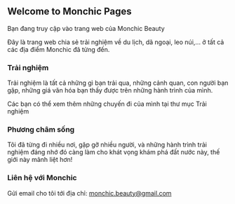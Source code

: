 ## Welcome to Monchic Pages

Bạn đang truy cập vào trang web của Monchic Beauty

Đây là trang web chia sẻ trải nghiệm về du lịch, dã ngoại, leo núi,... ở tất cả các địa điểm Monchic đã từng đến.

### Trải nghiệm

Trải nghiệm là tất cả những gì bạn trải qua, những cảnh quan, con người bạn gặp, những giá văn hóa bạn thấy được trên những hành trình của mình.

Các bạn có thể xem thêm những chuyến đi của mình tại thư mục Trải nghiệm

### Phương châm sống

Tôi đã từng đi nhiều nơi, gặp gỡ nhiều người, và những hành trình trải nghiệm đáng nhớ đó càng làm cho khát vọng khám phá đất nước này, thế giới này mãnh liệt hơn!

### Liên hệ với Monchic

Gửi email cho tôi tới địa chỉ: monchic.beauty@gmail.com
